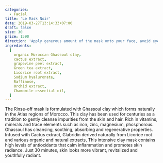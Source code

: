 ```yaml
---
categories:
  - Facial
title: 'Le Mask Noir'
date: 2019-03-27T13:14:33+07:00
draft: false
size: 30
price: 1590
direction: 'Apply generous amount of the mask onto your face, avoid eye area. Leave for 30 minutes, remove with saturated Muslin cloth or cotton pad. (Can be used daily)'
ingredients:
  [
    organic Moroccan Ghassoul clay,
    cactus extract,
    grapevine peel extract,
    Green tea extract,
    Licorice root extract,
    Sodium hyaluronate,
    Raffinose,
    Orchid extract,
    Chamomile essential oil,
  ]
---
```


The Rinse-off mask is formulated with Ghassoul clay which forms naturally in the Atlas regions of Morocco. This clay has been used for centuries as a tradition to gently cleanse impurities from the skin and hair. Rich in vitamins, minerals and trace elements such as iron, zinc, magnesium, phosphorous. Ghassoul has cleansing, soothing, absorbing and regenerative properties. Infused with Cactus extract, Glabridin derived naturally from Licorice root and various organic and natural extracts, This intensive clay mask contains high levels of antioxidants that calm inflammation and promotes skin radiance. Just 30 minutes, skin looks more vibrant, revitalized and youthfully radiant.
